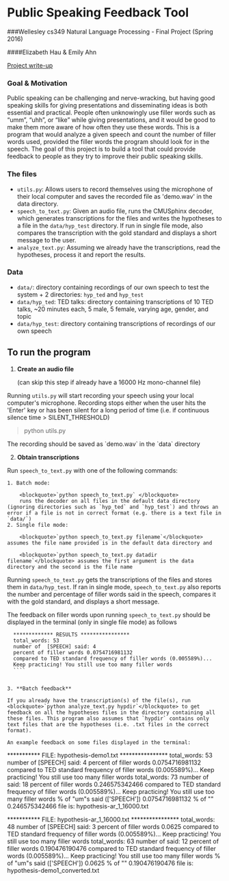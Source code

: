 # Public Speaking Feedback Tool

###Wellesley cs349 Natural Language Processing - Final Project (Spring 2016)

####Elizabeth Hau & Emily Ahn

[Project write-up](https://docs.google.com/document/d/11ngIBgPLcDaetmm4vspy42Xs7gXQ7gaqcx6F-Bvmqyk/edit?usp=sharing)
### Goal & Motivation
Public speaking can be challenging and nerve-wracking, but having good speaking skills for giving presentations and disseminating ideas is both essential and practical. People often unknowingly use filler words such as “umm”, “uhh”, or “like” while giving presentations, and it would be good to make them more aware of how often they use these words. This is a program that would analyze a given speech and count the number of filler words used, provided the filler words the program should look for in the speech. The goal of this project is to build a tool that could provide feedback to people as they try to improve their public speaking skills. 


### The files
- `utils.py`: Allows users to record themselves using the microphone of their local computer and saves the recorded file as 'demo.wav' in the data directory. 
- `speech_to_text.py`: Given an audio file, runs the CMUSphinx decoder, which generates transcriptions for the files and writes the hypotheses to a file in the `data/hyp_test` directory. If run in single file mode, also compares the transcription with the gold standard and displays a short message to the user.
- `analyze_text.py`: Assuming we already have the transcriptions, read the hypotheses, process it and report the results.

### Data
- `data/`: directory containing recordings of our own speech to test the system + 2 directories: `hyp_ted` and `hyp_test`
- `data/hyp_ted`: TED talks: directory containing transcriptions of 10 TED talks, ~20 minutes each, 5 male, 5 female, varying age, gender, and topic
- `data/hyp_test`: directory containing transcriptions of recordings of our own speech

## To run the program

1. **Create an audio file**
  
    (can skip this step if already have a 16000 Hz mono-channel file)

  Running `utils.py` will start recording your speech using your local computer's microphone. Recording stops either when the user hits the 'Enter' key or has been silent for a long period of time (i.e. if continuous silence time > SILENT_THRESHOLD)
    <blockquote>
        python utils.py
  </blockquote>
  The recording should be saved as `demo.wav` in the `data` directory
  
2. **Obtain transcriptions**
  
  Run `speech_to_text.py` with one of the following commands:
    
    1. Batch mode: 
      
        <blockquote>`python speech_to_text.py` </blockquote>
        runs the decoder on all files in the default data directory (ignoring directories such as `hyp_ted` and `hyp_test`) and throws an error if a file is not in correct format (e.g. there is a text file in `data/`)
    2. Single file mode: 
        
        <blockquote>`python speech_to_text.py filename`</blockquote> assumes the file name provided is in the default data directory and

        <blockquote>`python speech_to_text.py datadir filename`</blockquote> assumes the first argument is the data directory and the second is the file name
    
  Running `speech_to_text.py` gets the transcriptions of the files and stores them in `data/hyp_test`. If ran in single mode, `speech_to_text.py` also reports the number and percentage of filler words said in the speech, compares it with the gold standard, and displays a short message.
  
  The feedback on filler words upon running `speech_to_text.py` should be displayed in the terminal (only in single file mode) as follows
   
  ````
    ************* RESULTS ****************
    total_words: 53
    number of  [SPEECH] said: 4
    percent of filler words 0.0754716981132
    compared to TED standard frequency of filler words (0.005589%)...
    Keep practicing! You still use too many filler words
    ````
    

3. **Batch feedback**

  If you already have the transcription(s) of the file(s), run <blockquote>`python analyze_text.py hypdir`</blockquote> to get feedback on all the hypotheses files in the directory containing all these files. This program also assumes that `hypdir` contains only text files that are the hypotheses (i.e. .txt files in the correct format). 
  
  An example feedback on some files displayed in the terminal: 
  
  ````
  *********** FILE:  hypothesis-demo1.txt ****************
  total_words: 53
  number of  [SPEECH] said: 4
  percent of filler words 0.0754716981132
  compared to TED standard frequency of filler words (0.005589%)...
  Keep practicing! You still use too many filler words
  total_words: 73
  number of  <sil> said: 18
  percent of filler words 0.246575342466
  compared to TED standard frequency of filler words (0.005589%)...
  Keep practicing! You still use too many filler words
  % of "um"s said (['SPEECH']) 0.0754716981132
  % of "<sil>" 0.246575342466
  file is: hypothesis-ar_1_16000.txt
  
  *********** FILE:  hypothesis-ar_1_16000.txt ****************
  total_words: 48
  number of  [SPEECH] said: 3
  percent of filler words 0.0625
  compared to TED standard frequency of filler words (0.005589%)...
  Keep practicing! You still use too many filler words
  total_words: 63
  number of  <sil> said: 12
  percent of filler words 0.190476190476
  compared to TED standard frequency of filler words (0.005589%)...
  Keep practicing! You still use too many filler words
  % of "um"s said (['SPEECH']) 0.0625
  % of "<sil>" 0.190476190476
  file is: hypothesis-demo1_converted.txt
  ````
  
